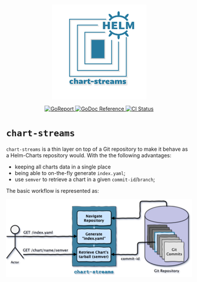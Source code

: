 <p align="center">
    <img alt="chart-streams logo" src="./assets/logo/chart-streams.png">
</p>
<p align="center">
    <a alt="GoReport" href="https://goreportcard.com/report/github.com/otaviof/chart-streams">
        <img alt="GoReport" src="https://goreportcard.com/badge/github.com/otaviof/chart-streams">
    </a>
<!--
    <a alt="Code Coverage" href="https://codecov.io/gh/otaviof/chart-streams">
        <img alt="Code Coverage" src="https://codecov.io/gh/otaviof/chart-streams/branch/master/graph/badge.svg">
    </a>
  -->
    <a href="https://godoc.org/github.com/otaviof/chart-streams/pkg/chart-streams">
        <img alt="GoDoc Reference" src="https://godoc.org/github.com/otaviof/chart-streams/pkg/chart-streams?status.svg">
    </a>
    <a alt="CI Status" href="https://travis-ci.com/otaviof/chart-streams">
        <img alt="CI Status" src="https://travis-ci.com/otaviof/chart-streams.svg?branch=master">
    </a>
<!--
    <a alt="Docker-Cloud Build Status" href="https://hub.docker.com/r/otaviof/chart-streams">
        <img alt="Docker-Cloud Build Status" src="https://img.shields.io/docker/cloud/build/otaviof/chart-streams.svg">
    </a>
  -->
</p>

# `chart-streams`

`chart-streams` is a thin layer on top of a Git repository to make it behave as a Helm-Charts
repository would. With the the following advantages:

- keeping all charts data in a single place
- being able to on-the-fly generate `index.yaml`;
- use `semver` to retrieve a chart in a given `commit-id`/`branch`;

The basic workflow is represented as:

<p align="center">
    <img alt="chart-streams diagram" src="./assets/diagrams/cs-diagram-1.png">
</p>